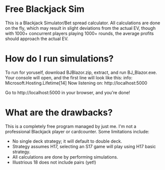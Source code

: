 # Free Blackjack Sim

This is a Blackjack Simulator/Bet spread calculator.
All calculations are done on the fly, which may result in slight deviations from the actual EV, though with 1000+ concurrent players playing 1000+ rounds, the average profits should approach the actual EV.

# How do I run simulations?
To run for yoruself, download BJBlazor.zip, extract, and run BJ_Blazor.exe.
Your console will open, and the first line will look like this:
  info: Microsoft.Hosting.Lifetime[14]
      Now listening on: http://localhost:5000

Go to http://localhost:5000 in your browser, and you're done!

# What are the drawbacks?
This is a completely free program managed by just me. I'm not a professional Blackjack player or cardcounter.
Some limitations include:
- No single deck strategy; it will default to double deck.
- Strategy assumes H17, selecting an S17 game will play using H17 basic strategy.
- All calculations are done by performing simulations.
- Illustrious 18 does not include pairs (yet!)
